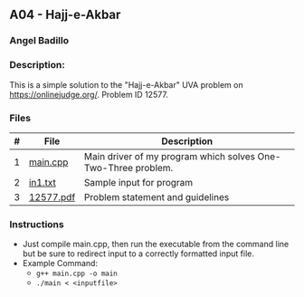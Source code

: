 ## A04 - Hajj-e-Akbar
### Angel Badillo
### Description:

This is a simple solution to the "Hajj-e-Akbar" UVA problem on https://onlinejudge.org/. Problem ID 12577.

### Files

| # | File                   | Description                                                   |
|:-:|------------------------|---------------------------------------------------------------|
| 1 | [main.cpp](main.cpp)   | Main driver of my program which solves One-Two-Three problem. |
| 2 | [in1.txt](in1.txt)     | Sample input for program                                      |
| 3 | [12577.pdf](12577.pdf) | Problem statement and guidelines                              |

### Instructions

- Just compile main.cpp, then run the executable from the command line but be sure to redirect
input to a correctly formatted input file.
- Example Command:
    - `g++ main.cpp -o main`
    - `./main < <inputfile>`